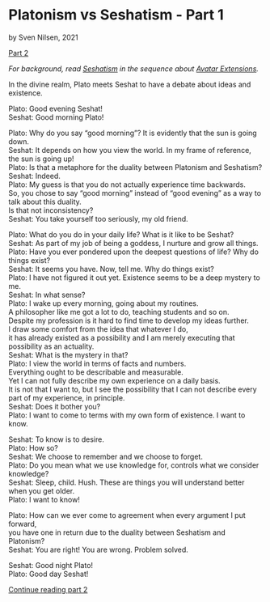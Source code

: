 # Platonism vs Seshatism - Part 1
by Sven Nilsen, 2021

[Part 2](https://advancedresearch.github.io/blog/2021-11-02-platonism-vs-seshatism-part-2)

*For background, read [Seshatism](https://github.com/advancedresearch/path_semantics/blob/master/papers-wip2/seshatism.pdf) in the sequence about [Avatar Extensions](https://github.com/advancedresearch/path_semantics/blob/master/sequences.md#avatar-extensions).*

In the divine realm, Plato meets Seshat to have a debate about ideas and existence.

Plato: Good evening Seshat!  
Seshat: Good morning Plato!

Plato: Why do you say “good morning”? It is evidently that the sun is going down.  
Seshat: It depends on how you view the world. In my frame of reference, the sun is going up!  
Plato: Is that a metaphore for the duality between Platonism and Seshatism?  
Seshat: Indeed.  
Plato: My guess is that you do not actually experience time backwards.  
So, you chose to say “good morning” instead of “good evening” as a way to talk about this duality.  
Is that not inconsistency?  
Seshat: You take yourself too seriously, my old friend.  

Plato: What do you do in your daily life? What is it like to be Seshat?  
Seshat: As part of my job of being a goddess, I nurture and grow all things.  
Plato: Have you ever pondered upon the deepest questions of life? Why do things exist?  
Seshat: It seems you have. Now, tell me. Why do things exist?  
Plato: I have not figured it out yet. Existence seems to be a deep mystery to me.  
Seshat: In what sense?  
Plato: I wake up every morning, going about my routines.  
A philosopher like me got a lot to do, teaching students and so on.  
Despite my profession is it hard to find time to develop my ideas further.  
I draw some comfort from the idea that whatever I do,  
it has already existed as a possibility and I am merely executing that possibility as an actuality.  
Seshat: What is the mystery in that?  
Plato: I view the world in terms of facts and numbers.  
Everything ought to be describable and measurable.  
Yet I can not fully describe my own experience on a daily basis.  
It is not that I want to, but I see the possibility that I can not describe every part of my experience, in principle.  
Seshat: Does it bother you?  
Plato: I want to come to terms with my own form of existence. I want to know.  

Seshat: To know is to desire.  
Plato: How so?  
Seshat: We choose to remember and we choose to forget.  
Plato: Do you mean what we use knowledge for, controls what we consider knowledge?  
Seshat: Sleep, child. Hush. These are things you will understand better when you get older.  
Plato: I want to know!  

Plato: How can we ever come to agreement when every argument I put forward,  
you have one in return due to the duality between Seshatism and Platonism?  
Seshat: You are right! You are wrong. Problem solved.  

Seshat: Good night Plato!  
Plato: Good day Seshat!  

[Continue reading part 2](https://advancedresearch.github.io/blog/2021-11-02-platonism-vs-seshatism-part-2)
